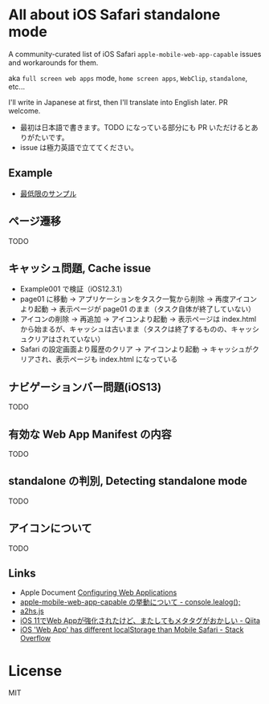# All about iOS Safari standalone mode

A community-curated list of iOS Safari `apple-mobile-web-app-capable` issues and workarounds for them.

aka `full screen web apps` mode, `home screen apps`, `WebClip`, `standalone`, etc...

I'll write in Japanese at first, then I'll translate into English later. PR welcome.

- 最初は日本語で書きます。TODO になっている部分にも PR いただけるとありがたいです。
- issue は極力英語で立ててください。

## Example

- [最低限のサンプル](https://all-about-safari-standalone-mode.netlify.com/examples/001/)

## ページ遷移

TODO

## キャッシュ問題, Cache issue

- Example001 で検証（iOS12.3.1）
- page01 に移動 → アプリケーションをタスク一覧から削除 → 再度アイコンより起動 → 表示ページが page01 のまま（タスク自体が終了していない）
- アイコンの削除 → 再追加 → アイコンより起動 → 表示ページは index.html から始まるが、キャッシュは古いまま（タスクは終了するものの、キャッシュクリアはされていない）
- Safari の設定画面より履歴のクリア → アイコンより起動 → キャッシュがクリアされ、表示ページも index.html になっている

## ナビゲーションバー問題(iOS13)

TODO

## 有効な Web App Manifest の内容

TODO

## standalone の判別, Detecting standalone mode

TODO

## アイコンについて

TODO

## Links

- Apple Document [Configuring Web Applications](https://developer.apple.com/library/archive/documentation/AppleApplications/Reference/SafariWebContent/ConfiguringWebApplications/ConfiguringWebApplications.html#//apple_ref/doc/uid/TP40002051-CH3-SW3)
- [apple-mobile-web-app-capable の挙動について - console.lealog();](https://lealog.hateblo.jp/entry/2013/09/11/204515)
- [a2hs.js](https://github.com/koddr/a2hs.js)
- [iOS 11でWeb Appが強化されたけど、またしてもメタタグがおかしい - Qiita](https://qiita.com/moroya/items/0dfab2aff52d3373ce39)
- [iOS 'Web App' has different localStorage than Mobile Safari - Stack Overflow](https://stackoverflow.com/questions/11545149/ios-web-app-has-different-localstorage-than-mobile-safari)

# License

MIT
